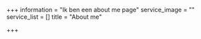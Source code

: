 +++
information = "Ik ben een about me page"
service_image = ""
service_list = []
title = "About me"

+++
